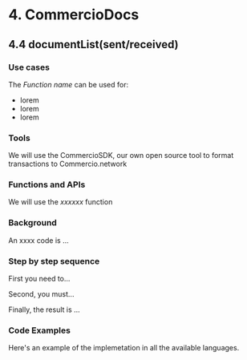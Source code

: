 # 4. CommercioDocs

## 4.4 documentList(sent/received)

### Use cases

The _Function name_ can be used for:

* lorem
* lorem
* lorem

### Tools

We will use the CommercioSDK, our own open source tool to format transactions to Commercio.network

### Functions and APIs

We will use the _xxxxxx_ function


###  Background

An xxxx code is ...

### Step by step sequence

First you need to...

Second, you must...

Finally, the result is ...

### Code Examples

Here's an example of the implemetation in all the available languages.
